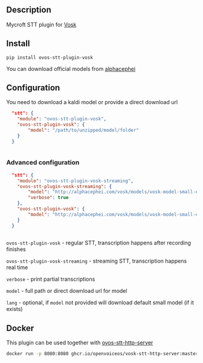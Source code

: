 ## Description

Mycroft STT plugin for [Vosk](https://alphacephei.com/vosk/)

## Install

`pip install ovos-stt-plugin-vosk`

You can download official models from [alphacephei](https://alphacephei.com/vosk/models)


## Configuration

You need to download a kaldi model or provide a direct download url

```json
  "stt": {
    "module": "ovos-stt-plugin-vosk",
    "ovos-stt-plugin-vosk": {
        "model": "/path/to/unzipped/model/folder"
    }
  }
 
```

### Advanced configuration


```json
  "stt": {
    "module": "ovos-stt-plugin-vosk-streaming",
    "ovos-stt-plugin-vosk-streaming": {
        "model": "http://alphacephei.com/vosk/models/vosk-model-small-en-us-0.15.zip",
        "verbose": true
    },
    "ovos-stt-plugin-vosk": {
        "model": "http://alphacephei.com/vosk/models/vosk-model-small-en-us-0.15.zip"
    }
  }
 
```


`ovos-stt-plugin-vosk` - regular STT, transcription happens after recording finishes

`ovos-stt-plugin-vosk-streaming` - streaming STT, transcription happens real time

`verbose` - print partial transcriptions

`model` - full path or direct download url for model

`lang` - optional, if `model` not provided will download default small model (if it exists)


## Docker

This plugin can be used together with [ovos-stt-http-server](https://github.com/OpenVoiceOS/ovos-stt-http-server) 

```bash
docker run -p 8080:8080 ghcr.io/openvoiceos/vosk-stt-http-server:master
```
